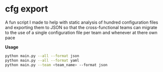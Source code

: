 
# cfg export

A fun script I made to help with static analysis of hundred configuration files and exporting them to JSON so that the
cross-functional teams can migrate to the use of a single configuration file per team and whenever at there own pace

**Usage**
```bash
python main.py --all --format json
python main.py --all --format yaml
python main.py --team <team_name> --format json
```
